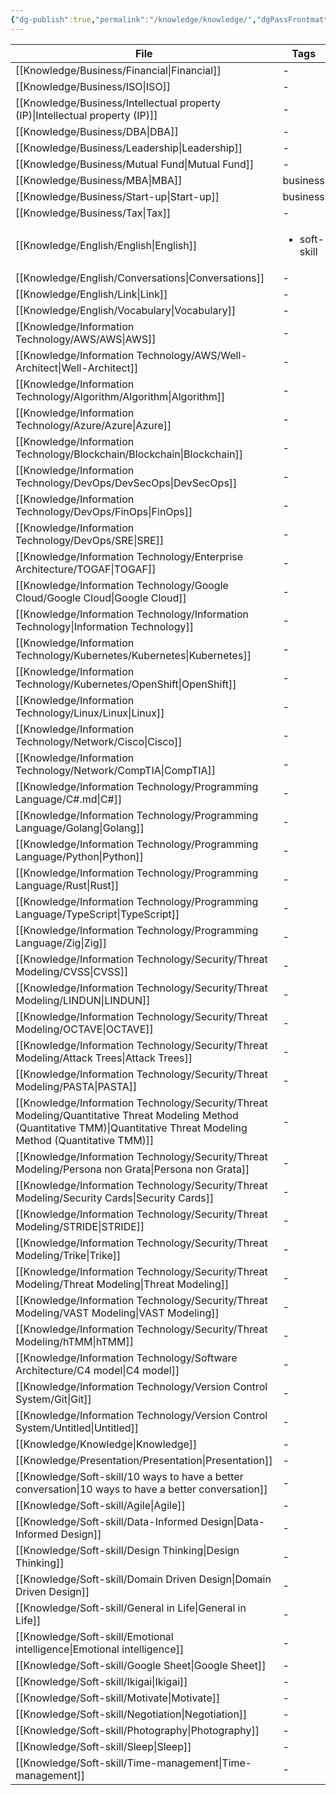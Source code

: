 ```yaml
---
{"dg-publish":true,"permalink":"/knowledge/knowledge/","dgPassFrontmatter":true}
---
```


| File                                                                                                                                                                            | Tags                         |
| ------------------------------------------------------------------------------------------------------------------------------------------------------------------------------- | ---------------------------- |
| [[Knowledge/Business/Financial\|Financial]]                                                                                                                                  | \-                           |
| [[Knowledge/Business/ISO\|ISO]]                                                                                                                                              | \-                           |
| [[Knowledge/Business/Intellectual property (IP)\|Intellectual property (IP)]]                                                                                                | \-                           |
| [[Knowledge/Business/DBA\|DBA]]                                                                                                                                              | \-                           |
| [[Knowledge/Business/Leadership\|Leadership]]                                                                                                                                | \-                           |
| [[Knowledge/Business/Mutual Fund\|Mutual Fund]]                                                                                                                              | \-                           |
| [[Knowledge/Business/MBA\|MBA]]                                                                                                                                              | business                     |
| [[Knowledge/Business/Start-up\|Start-up]]                                                                                                                                    | business                     |
| [[Knowledge/Business/Tax\|Tax]]                                                                                                                                              | \-                           |
| [[Knowledge/English/English\|English]]                                                                                                                                       | <ul><li>soft-skill</li></ul> |
| [[Knowledge/English/Conversations\|Conversations]]                                                                                                                           | \-                           |
| [[Knowledge/English/Link\|Link]]                                                                                                                                             | \-                           |
| [[Knowledge/English/Vocabulary\|Vocabulary]]                                                                                                                                 | \-                           |
| [[Knowledge/Information Technology/AWS/AWS\|AWS]]                                                                                                                            | \-                           |
| [[Knowledge/Information Technology/AWS/Well-Architect\|Well-Architect]]                                                                                                      | \-                           |
| [[Knowledge/Information Technology/Algorithm/Algorithm\|Algorithm]]                                                                                                          | \-                           |
| [[Knowledge/Information Technology/Azure/Azure\|Azure]]                                                                                                                      | \-                           |
| [[Knowledge/Information Technology/Blockchain/Blockchain\|Blockchain]]                                                                                                       | \-                           |
| [[Knowledge/Information Technology/DevOps/DevSecOps\|DevSecOps]]                                                                                                             | \-                           |
| [[Knowledge/Information Technology/DevOps/FinOps\|FinOps]]                                                                                                                   | \-                           |
| [[Knowledge/Information Technology/DevOps/SRE\|SRE]]                                                                                                                         | \-                           |
| [[Knowledge/Information Technology/Enterprise Architecture/TOGAF\|TOGAF]]                                                                                                    | \-                           |
| [[Knowledge/Information Technology/Google Cloud/Google Cloud\|Google Cloud]]                                                                                                 | \-                           |
| [[Knowledge/Information Technology/Information Technology\|Information Technology]]                                                                                          | \-                           |
| [[Knowledge/Information Technology/Kubernetes/Kubernetes\|Kubernetes]]                                                                                                       | \-                           |
| [[Knowledge/Information Technology/Kubernetes/OpenShift\|OpenShift]]                                                                                                         | \-                           |
| [[Knowledge/Information Technology/Linux/Linux\|Linux]]                                                                                                                      | \-                           |
| [[Knowledge/Information Technology/Network/Cisco\|Cisco]]                                                                                                                    | \-                           |
| [[Knowledge/Information Technology/Network/CompTIA\|CompTIA]]                                                                                                                | \-                           |
| [[Knowledge/Information Technology/Programming Language/C#.md\|C#]]                                                                                                             | \-                           |
| [[Knowledge/Information Technology/Programming Language/Golang\|Golang]]                                                                                                     | \-                           |
| [[Knowledge/Information Technology/Programming Language/Python\|Python]]                                                                                                     | \-                           |
| [[Knowledge/Information Technology/Programming Language/Rust\|Rust]]                                                                                                         | \-                           |
| [[Knowledge/Information Technology/Programming Language/TypeScript\|TypeScript]]                                                                                             | \-                           |
| [[Knowledge/Information Technology/Programming Language/Zig\|Zig]]                                                                                                           | \-                           |
| [[Knowledge/Information Technology/Security/Threat Modeling/CVSS\|CVSS]]                                                                                                     | \-                           |
| [[Knowledge/Information Technology/Security/Threat Modeling/LINDUN\|LINDUN]]                                                                                                 | \-                           |
| [[Knowledge/Information Technology/Security/Threat Modeling/OCTAVE\|OCTAVE]]                                                                                                 | \-                           |
| [[Knowledge/Information Technology/Security/Threat Modeling/Attack Trees\|Attack Trees]]                                                                                     | \-                           |
| [[Knowledge/Information Technology/Security/Threat Modeling/PASTA\|PASTA]]                                                                                                   | \-                           |
| [[Knowledge/Information Technology/Security/Threat Modeling/Quantitative Threat Modeling Method (Quantitative TMM)\|Quantitative Threat Modeling Method (Quantitative TMM)]] | \-                           |
| [[Knowledge/Information Technology/Security/Threat Modeling/Persona non Grata\|Persona non Grata]]                                                                           | \-                           |
| [[Knowledge/Information Technology/Security/Threat Modeling/Security Cards\|Security Cards]]                                                                                 | \-                           |
| [[Knowledge/Information Technology/Security/Threat Modeling/STRIDE\|STRIDE]]                                                                                                 | \-                           |
| [[Knowledge/Information Technology/Security/Threat Modeling/Trike\|Trike]]                                                                                                   | \-                           |
| [[Knowledge/Information Technology/Security/Threat Modeling/Threat Modeling\|Threat Modeling]]                                                                               | \-                           |
| [[Knowledge/Information Technology/Security/Threat Modeling/VAST Modeling\|VAST Modeling]]                                                                                   | \-                           |
| [[Knowledge/Information Technology/Security/Threat Modeling/hTMM\|hTMM]]                                                                                                     | \-                           |
| [[Knowledge/Information Technology/Software Architecture/C4 model\|C4 model]]                                                                                                | \-                           |
| [[Knowledge/Information Technology/Version Control System/Git\|Git]]                                                                                                         | \-                           |
| [[Knowledge/Information Technology/Version Control System/Untitled\|Untitled]]                                                                                               | \-                           |
| [[Knowledge/Knowledge\|Knowledge]]                                                                                                                                           | \-                           |
| [[Knowledge/Presentation/Presentation\|Presentation]]                                                                                                                        | \-                           |
| [[Knowledge/Soft-skill/10 ways to have a better conversation\|10 ways to have a better conversation]]                                                                        | \-                           |
| [[Knowledge/Soft-skill/Agile\|Agile]]                                                                                                                                        | \-                           |
| [[Knowledge/Soft-skill/Data-Informed Design\|Data-Informed Design]]                                                                                                          | \-                           |
| [[Knowledge/Soft-skill/Design Thinking\|Design Thinking]]                                                                                                                    | \-                           |
| [[Knowledge/Soft-skill/Domain Driven Design\|Domain Driven Design]]                                                                                                          | \-                           |
| [[Knowledge/Soft-skill/General in Life\|General in Life]]                                                                                                                    | \-                           |
| [[Knowledge/Soft-skill/Emotional intelligence\|Emotional intelligence]]                                                                                                      | \-                           |
| [[Knowledge/Soft-skill/Google Sheet\|Google Sheet]]                                                                                                                          | \-                           |
| [[Knowledge/Soft-skill/Ikigai\|Ikigai]]                                                                                                                                      | \-                           |
| [[Knowledge/Soft-skill/Motivate\|Motivate]]                                                                                                                                  | \-                           |
| [[Knowledge/Soft-skill/Negotiation\|Negotiation]]                                                                                                                            | \-                           |
| [[Knowledge/Soft-skill/Photography\|Photography]]                                                                                                                            | \-                           |
| [[Knowledge/Soft-skill/Sleep\|Sleep]]                                                                                                                                        | \-                           |
| [[Knowledge/Soft-skill/Time-management\|Time-management]]                                                                                                                    | \-                           |

